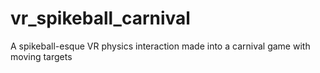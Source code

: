 # vr_spikeball_carnival
 A spikeball-esque VR physics interaction made into a carnival game with moving targets
